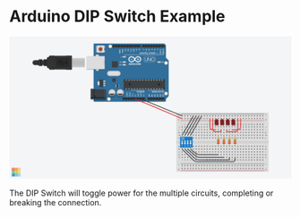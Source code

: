 # Arduino DIP Switch Example

![setup](https://raw.githubusercontent.com/polypants/Arduino-DIP-Switch-Example/master/setup.png)

The DIP Switch will toggle power for the multiple circuits, completing or breaking the connection.
